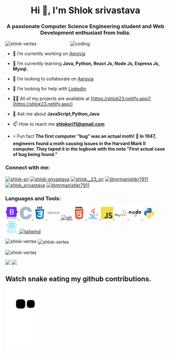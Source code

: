 <h1 align="center">Hi 👋, I'm Shlok srivastava</h1>
<h3 align="center">A passionate Computer Science Engineering student and Web Development enthusiast from India.</h3>

<img align="right" alt="coding" width="300" src="https://media.licdn.com/dms/image/v2/D5612AQGOmwfIE5mlWA/article-cover_image-shrink_720_1280/article-cover_image-shrink_720_1280/0/1674617947228?e=2147483647&v=beta&t=L-J1EFIJzlFXa-2bu5K-SqOT0PXYAaPZgXxnpneoF0U">

<p align="left"> <img src="https://komarev.com/ghpvc/?username=shlok-vertex&label=Profile%20views&color=0e75b6&style=flat" alt="shlok-vertex" /> </p>


- 🔭 I’m currently working on [Aerovia](https://aerovia.netlify.app/)

- 🌱 I’m currently learning **Java, Python, React Js, Node Js, Express Js, Mysql.**

- 👯 I’m looking to collaborate on [Aerovia](https://aerovia.netlify.app/)

- 🤝 I’m looking for help with [Linkedin](https://www.linkedin.com/in/shlok-sri/)

- 👨‍💻 All of my projects are available at [https://shlok23.netlify.app/](https://shlok23.netlify.app/)

- 💬 Ask me about **JavaScript,Python,Java**

- 📫 How to reach me **shloksri11@gmail.com**

- ⚡ Fun fact **The first computer “bug” was an actual moth! 🐛 In 1947, engineers found a moth causing issues in the Harvard Mark II computer. They taped it in the logbook with the note "First actual case of bug being found."**

<h3 align="left">Connect with me:</h3>
<p align="left">
<a href="https://linkedin.com/in/shlok-sri" target="blank"><img align="center" src="https://raw.githubusercontent.com/rahuldkjain/github-profile-readme-generator/master/src/images/icons/Social/linked-in-alt.svg" alt="shlok-sri" height="30" width="40" /></a>
<a href="https://stackoverflow.com/users/shlok-srivastava" target="blank"><img align="center" src="https://raw.githubusercontent.com/rahuldkjain/github-profile-readme-generator/master/src/images/icons/Social/stack-overflow.svg" alt="shlok-srivastava" height="30" width="40" /></a>
<a href="https://instagram.com/shlok__23_sri" target="blank"><img align="center" src="https://raw.githubusercontent.com/rahuldkjain/github-profile-readme-generator/master/src/images/icons/Social/instagram.svg" alt="shlok__23_sri" height="30" width="40" /></a>
<a href="https://www.hackerrank.com/@mrmanishkr7911" target="blank"><img align="center" src="https://raw.githubusercontent.com/rahuldkjain/github-profile-readme-generator/master/src/images/icons/Social/hackerrank.svg" alt="@mrmanishkr7911" height="30" width="40" /></a>
<a href="https://www.leetcode.com/shlok_srivastava" target="blank"><img align="center" src="https://raw.githubusercontent.com/rahuldkjain/github-profile-readme-generator/master/src/images/icons/Social/leet-code.svg" alt="shlok_srivastava" height="30" width="40" /></a>
<a href="https://www.hackerearth.com/@mrmanishkr7911" target="blank"><img align="center" src="https://raw.githubusercontent.com/rahuldkjain/github-profile-readme-generator/master/src/images/icons/Social/hackerearth.svg" alt="@mrmanishkr7911" height="30" width="40" /></a>
</p>

<h3 align="left">Languages and Tools:</h3>
<p align="left"> <a href="https://getbootstrap.com" target="_blank" rel="noreferrer"> <img src="https://raw.githubusercontent.com/devicons/devicon/master/icons/bootstrap/bootstrap-plain-wordmark.svg" alt="bootstrap" width="40" height="40"/> </a> <a href="https://www.cprogramming.com/" target="_blank" rel="noreferrer"> <img src="https://raw.githubusercontent.com/devicons/devicon/master/icons/c/c-original.svg" alt="c" width="40" height="40"/> </a> <a href="https://www.w3schools.com/css/" target="_blank" rel="noreferrer"> <img src="https://raw.githubusercontent.com/devicons/devicon/master/icons/css3/css3-original-wordmark.svg" alt="css3" width="40" height="40"/> </a> <a href="https://expressjs.com" target="_blank" rel="noreferrer"> <img src="https://raw.githubusercontent.com/devicons/devicon/master/icons/express/express-original-wordmark.svg" alt="express" width="40" height="40"/> </a> <a href="https://git-scm.com/" target="_blank" rel="noreferrer"> <img src="https://www.vectorlogo.zone/logos/git-scm/git-scm-icon.svg" alt="git" width="40" height="40"/> </a> <a href="https://www.w3.org/html/" target="_blank" rel="noreferrer"> <img src="https://raw.githubusercontent.com/devicons/devicon/master/icons/html5/html5-original-wordmark.svg" alt="html5" width="40" height="40"/> </a> <a href="https://www.java.com" target="_blank" rel="noreferrer"> <img src="https://raw.githubusercontent.com/devicons/devicon/master/icons/java/java-original.svg" alt="java" width="40" height="40"/> </a> <a href="https://developer.mozilla.org/en-US/docs/Web/JavaScript" target="_blank" rel="noreferrer"> <img src="https://raw.githubusercontent.com/devicons/devicon/master/icons/javascript/javascript-original.svg" alt="javascript" width="40" height="40"/> </a> <a href="https://www.mysql.com/" target="_blank" rel="noreferrer"> <img src="https://raw.githubusercontent.com/devicons/devicon/master/icons/mysql/mysql-original-wordmark.svg" alt="mysql" width="40" height="40"/> </a> <a href="https://nodejs.org" target="_blank" rel="noreferrer"> <img src="https://raw.githubusercontent.com/devicons/devicon/master/icons/nodejs/nodejs-original-wordmark.svg" alt="nodejs" width="40" height="40"/> </a> <a href="https://www.python.org" target="_blank" rel="noreferrer"> <img src="https://raw.githubusercontent.com/devicons/devicon/master/icons/python/python-original.svg" alt="python" width="40" height="40"/> </a> <a href="https://reactjs.org/" target="_blank" rel="noreferrer"> <img src="https://raw.githubusercontent.com/devicons/devicon/master/icons/react/react-original-wordmark.svg" alt="react" width="40" height="40"/> </a> <a href="https://tailwindcss.com/" target="_blank" rel="noreferrer"> <img src="https://www.vectorlogo.zone/logos/tailwindcss/tailwindcss-icon.svg" alt="tailwind" width="40" height="40"/> </a> </p>

<p><img align="left" src="https://github-readme-stats.vercel.app/api/top-langs?username=shlok-vertex&show_icons=true&locale=en&layout=compact" alt="shlok-vertex" /></p>

<p>&nbsp;<img align="center" src="https://github-readme-stats.vercel.app/api?username=shlok-vertex&show_icons=true&locale=en" alt="shlok-vertex" /></p>

<p><img align="center" src="https://github-readme-streak-stats.herokuapp.com/?user=shlok-vertex&" alt="shlok-vertex" /></p>


![](https://leetcard.jacoblin.cool/Shlok_srivastava?theme=unicorn)
![](https://leetcard.jacoblin.cool/Shlok_srivastava?ext=heatmap)

## Watch snake eating my github contributions. 

![snake gif](https://github.com/Shlok-Vertex/Shlok-Vertex/blob/output/github-contribution-grid-snake.svg)

